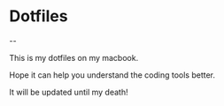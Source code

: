 # Dotfiles
--

This is my dotfiles on my macbook.

Hope it can help you understand the coding tools better.

It will be updated until my death!


